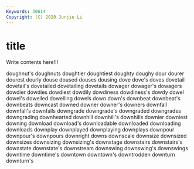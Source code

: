 ```yaml
---
Keywords: 30614
Copyright: (C) 2020 Junjie Li
---
```


# title

Write contents here!!!

doughnut's 
doughnuts 
doughtier 
doughtiest
doughty 
doughy 
dour 
dourer 
dourest 
dourly 
douse 
doused 
douses 
dousing
dove 
dove's 
doves 
dovetail 
dovetail's 
dovetailed 
dovetailing 
dovetails 
dowager 
dowager's
dowagers 
dowdier 
dowdies 
dowdiest 
dowdily 
dowdiness 
dowdiness's 
dowdy 
dowel 
dowel's
dowelled 
dowelling 
dowels 
down 
down's 
downbeat 
downbeat's 
downbeats 
downcast 
downed
downer 
downer's 
downers 
downfall 
downfall's 
downfalls 
downgrade 
downgrade's 
downgraded 
downgrades
downgrading 
downhearted 
downhill 
downhill's 
downhills 
downier 
downiest 
downing 
download 
download's
downloadable 
downloaded 
downloading 
downloads 
downplay 
downplayed 
downplaying 
downplays 
downpour 
downpour's
downpours 
downright 
downs 
downscale 
downsize 
downsized 
downsizes 
downsizing 
downsizing's 
downstage
downstairs 
downstairs's 
downstate 
downstate's 
downstream 
downswing 
downswing's 
downswings 
downtime 
downtime's
downtown 
downtown's 
downtrodden 
downturn 
downturn's 
